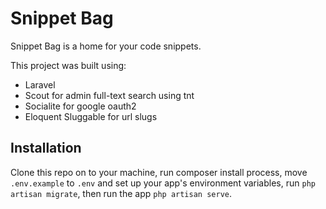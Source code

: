 # Snippet Bag
Snippet Bag is a home for your code snippets.  

This project was built using:
* Laravel
* Scout for admin full-text search using tnt
* Socialite for google oauth2
* Eloquent Sluggable for url slugs


## Installation

Clone this repo on to your machine, run composer install process, move
`.env.example` to `.env` and set up your app's environment variables, run
`php artisan migrate`, then run the app `php artisan serve`.
